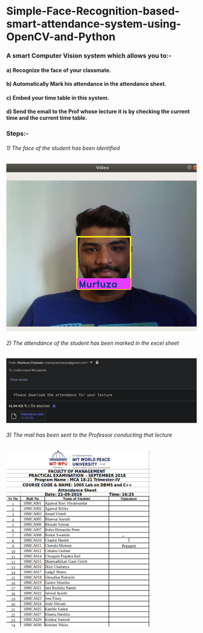 # Simple-Face-Recognition-based-smart-attendance-system-using-OpenCV-and-Python

### A smart Computer Vision system which allows you to:-
#### a) Recognize the face of your classmate.
#### b) Automatically Mark his attendance in the attendance sheet.
#### c) Embed your time table in this system.
#### d) Send the email to the Prof whose lecture it is by checking the current time and the current time table.

### Steps:-
###### 1) The face of the student has been identified
![](Screenshot%20from%202019-09-22%2014-01-07.png)

###### 2) The attendance of the student has been marked in the excel sheet
![](Screenshot%20from%202019-09-22%2016-28-03.png)

###### 3) The mail has been sent to the Professor conducting that lecture
![](Screenshot%20from%202019-09-22%2016-29-17.png)
